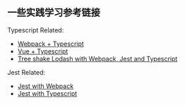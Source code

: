 一些实践学习参考链接
---

Typescript Related:
* [Webpack + Typescript](https://webpack.js.org/guides/typescript/)
* [Vue + Typescript](https://github.com/Microsoft/TypeScript-Vue-Starter#typescript-vue-starter)
* [Tree shake Lodash with Webpack, Jest and Typescript](http://www.zcfy.cc/article/tree-shake-lodash-with-webpack-jest-and-typescript-3269.html?t=new)

Jest Related:
* [Jest with Webpack](http://facebook.github.io/jest/docs/en/webpack.html)
* [Jest with Typescript](https://www.npmjs.com/package/ts-jest)